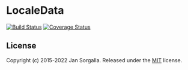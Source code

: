 LocaleData
==========

[![Build Status](https://travis-ci.org/jsor/locale-data.svg?branch=master)](https://travis-ci.org/jsor/locale-data)
[![Coverage Status](https://coveralls.io/repos/jsor/locale-data/badge.svg?branch=master&service=github)](https://coveralls.io/github/jsor/locale-data?branch=master)

License
-------

Copyright (c) 2015-2022 Jan Sorgalla.
Released under the [MIT](LICENSE) license.

